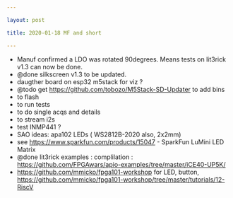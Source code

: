 ```yaml
---

layout: post

title: 2020-01-18 MF and short

---
```



-   Manuf confirmed a LDO was rotated 90degrees. Means tests on lit3rick
    v1.3 can now be done.
-   @done silkscreen v1.3 to be updated.
-   daugther board on esp32 m5stack for viz ?
-   @todo get https://github.com/tobozo/M5Stack-SD-Updater to add bins
-   to flash
-   to run tests
-   to do single acqs and details
-   to stream i2s
-   test INMP441 ?
-   SAO ideas: apa102 LEDs ( WS2812B-2020 also, 2x2mm)
-   see https://www.sparkfun.com/products/15047 - SparkFun LuMini LED
    Matrix
-   @done lit3rick examples : complilation :
    https://github.com/FPGAwars/apio-examples/tree/master/iCE40-UP5K/
-   https://github.com/mmicko/fpga101-workshop for LED, button,
    https://github.com/mmicko/fpga101-workshop/tree/master/tutorials/12-RiscV

